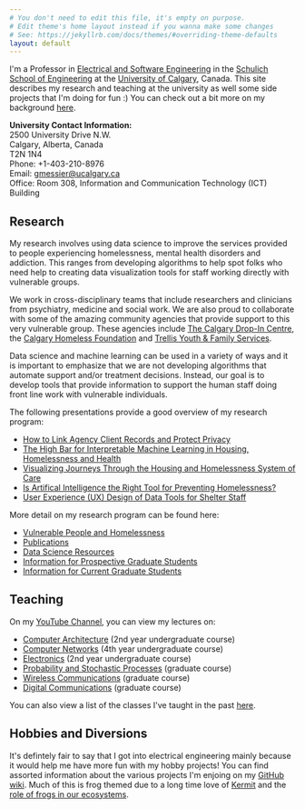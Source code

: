 ```yaml
---
# You don't need to edit this file, it's empty on purpose.
# Edit theme's home layout instead if you wanna make some changes
# See: https://jekyllrb.com/docs/themes/#overriding-theme-defaults
layout: default
---
```


I'm a Professor in [Electrical and Software Engineering](https://schulich.ucalgary.ca/electrical-software) in the [Schulich School of Engineering](https://schulich.ucalgary.ca/) at the [University of Calgary](https://ucalgary.ca/), Canada.  This site describes my research and teaching at the university as well some side projects that I'm doing for fun :)   You can check out a bit more on my background [here](pages/background).  

**University Contact Information:**<br>
2500 University Drive N.W.<br>
Calgary, Alberta, Canada<br>
T2N 1N4<br>
Phone: +1-403-210-8976<br>
Email: gmessier@ucalgary.ca<br>
Office: Room 308, Information and Communication Technology (ICT) Building<br>

## Research

My research involves using data science to improve the services provided to people experiencing homelessness, mental health disorders and addiction.  This ranges from developing algorithms to help spot folks who need help to creating data visualization tools for staff working directly with vulnerable groups.

We work in cross-disciplinary teams that include researchers and clinicians from psychiatry, medicine and social work.  We are also proud to collaborate with some of the amazing community agencies that provide support to this very vulnerable group.  These agencies include [The Calgary Drop-In Centre](https://calgarydropin.ca/), the [Calgary Homeless Foundation](https://www.calgaryhomeless.com/) and [Trellis Youth & Family Services](https://www.growwithtrellis.ca/).

Data science and machine learning can be used in a variety of ways and it is important to emphasize that we are not developing algorithms that automate support and/or treatment decisions.  Instead, our goal is to develop tools that provide information to support the human staff doing front line work with vulnerable individuals.

The following presentations provide a good overview of my research program:
- [How to Link Agency Client Records and Protect Privacy](https://youtu.be/1duj6xzLyoU)
- [The High Bar for Interpretable Machine Learning in Housing, Homelessness and Health](https://youtu.be/VH_ukYcWAVc)
- [Visualizing Journeys Through the Housing and Homelessness System of Care](https://youtu.be/sD4ZzzUaFc0)
- [Is Artifical Intelligence the Right Tool for Preventing Homelessness?](https://youtu.be/_R0Uk28drOA)
- [User Experience (UX) Design of Data Tools for Shelter Staff](https://youtu.be/wawVFXk_4Y0)


More detail on my research program can be found here:

* [Vulnerable People and Homelessness](pages/vulnerable)
* [Publications](pages/pubs)
* [Data Science Resources](pages/data)
* [Information for Prospective Graduate Students](pages/prospective-students)
* [Information for Current Graduate Students](pages/current-students)

## Teaching

On my [YouTube Channel](https://www.youtube.com/channel/UC9lbQ5Kkad4yI338WcdQ1SQ), you can view my lectures on:

- [Computer Architecture](https://youtube.com/playlist?list=PL7sWxFnBVJLV47Lrq9D-gfFh-mGv2CLCt) (2nd year undergraduate course)
- [Computer Networks](https://www.youtube.com/playlist?list=PL7sWxFnBVJLXZdk6_kPjcfOJBT-H1VSG1) (4th year undergraduate course)
- [Electronics](https://www.youtube.com/playlist?list=PL7sWxFnBVJLXhKW6052SWuuVmHJtqjzWf) (2nd year undergraduate course)
- [Probability and Stochastic Processes](https://www.youtube.com/playlist?list=PL7sWxFnBVJLUbrCHertPLEqqCyLVnG-tN) (graduate course)
- [Wireless Communications](https://www.youtube.com/playlist?list=PL7sWxFnBVJLXsvsLzMXT2Fk4ZPD7BJTBX) (graduate course)
- [Digital Communications](https://www.youtube.com/playlist?list=PL7sWxFnBVJLXpEiNn2IqD5sCHws4UG_sS) (graduate course)

You can also view a list of the classes I've taught in the past [here](pages/teaching).


## Hobbies and Diversions

It's defintely fair to say that I got into electrical engineering mainly because it would help me have more fun with my hobby projects!  You can find assorted information about the various projects I'm enjoing on my [GitHub wiki](https://github.com/ggmessier/frogs/wiki).  Much of this is frog themed due to a long time love of [Kermit](https://en.wikipedia.org/wiki/Kermit_the_Frog) and the [role of frogs in our ecosystems](https://www.naturewatch.ca/wp-content/biguploads/senior_guide_712.pdf).




